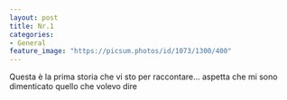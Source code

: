 ```yaml
---
layout: post
title: Nr.1
categories:
- General
feature_image: "https://picsum.photos/id/1073/1300/400"
---
```


Questa è la prima storia che vi sto per raccontare... aspetta che mi sono dimenticato quello che volevo dire

